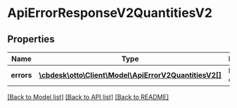 # ApiErrorResponseV2QuantitiesV2

## Properties
Name | Type | Description | Notes
------------ | ------------- | ------------- | -------------
**errors** | [**\cbdesk\otto\Client\Model\ApiErrorV2QuantitiesV2[]**](ApiErrorV2QuantitiesV2.md) | list of errors | 

[[Back to Model list]](../../README.md#documentation-for-models) [[Back to API list]](../../README.md#documentation-for-api-endpoints) [[Back to README]](../../README.md)

